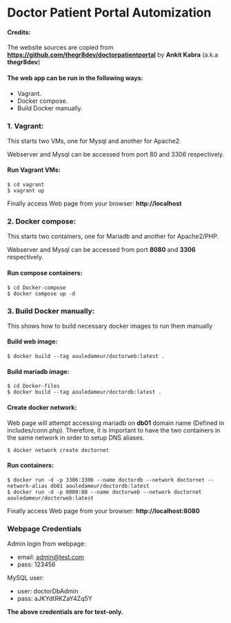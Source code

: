 # Doctor Patient Portal Automization

#### Credits:
The website sources are copied from **https://github.com/thegr8dev/doctorpatientportal** by **Ankit Kabra** (a.k.a **thegr8dev**)

#### The web app can be run in the following ways:
  * Vagrant.
  * Docker compose.
  * Build Docker manually.

### 1\. Vagrant:
This starts two VMs, one for Mysql and another for Apache2.

Webserver and Mysql can be accessed from port 80 and 3306
respectively.

#### Run Vagrant VMs:
```console
$ cd vagrant
$ vagrant up
```

Finally access Web page from your browser: **http://localhost**

### 2\. Docker compose:
This starts two containers, one for Mariadb and another for Apache2/PHP.

Webserver and Mysql can be accessed from port **8080** and **3306**
respectively.

#### Run compose containers:
```console
$ cd Docker-compose
$ docker compose up -d
```

### 3\. Build Docker manually:
This shows how to build necessary docker images to run them manually

#### Build web image:
```console
$ docker build --tag aouledameur/doctorweb:latest .
```
#### Build mariadb image:
```console
$ cd Docker-files
$ docker build --tag aouledameur/doctordb:latest .
```

#### Create docker network:
Web page will attempt accessing mariadb on **db01** domain name (Defined in includes/conn.php). Therefore, it is important to have the two containers in the same network in order to setup DNS aliases.
```console
$ docker network create doctornet
```

#### Run containers:
```console
$ docker run -d -p 3306:3306 --name doctordb --network doctornet --network-alias db01 aouledameur/doctordb:latest
$ docker run -d -p 8080:80 --name doctorweb --network doctornet aouledameur/doctorweb:latest
```

Finally access Web page from your browser: **http://localhost:8080**

### Webpage Credentials
Admin login from webpage:

* email: admin@test.com
* pass: 123456

MySQL user:

  * user: doctorDbAdmin
  * pass: aJKYdtRKZaY4Zq5Y

**The above credentials are for test-only.**
